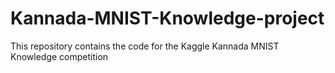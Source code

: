# Kannada-MNIST-Knowledge-project
This repository contains the code for the Kaggle Kannada MNIST Knowledge competition
